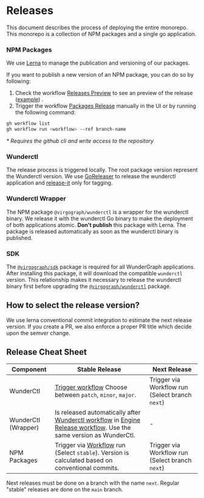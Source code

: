 # Releases

This document describes the process of deploying the entire monorepo.
This monorepo is a collection of NPM packages and a single go application.

### NPM Packages

We use [Lerna](https://github.com/lerna/lerna) to manage the publication and versioning of our packages.

If you want to publish a new version of an NPM package, you can do so by following:

1. Check the
   workflow [Releases Preview](https://github.com/wundergraph/wundergraph/actions/workflows/packages-release-preview.yaml)
   to see an preview of the release ([example](https://github.com/wundergraph/wundergraph/actions/runs/2425016891))
   .
2. Trigger the
   workflow [Packages Release](https://github.com/wundergraph/wundergraph/actions/workflows/packages-release.yaml)
   manually in the UI or by running the following command:

```sh
gh workflow list
gh workflow run <workflow> --ref branch-name
```

_\* Requires the github cli and write access to the repository_

### Wunderctl

The release process is triggered locally. The root package version represent the Wunderctl version. We use [GoReleaser](https://goreleaser.com/) to release the wunderctl application
and [release-it](https://github.com/release-it/release-it) only for tagging.

### Wunderctl Wrapper

The NPM package `@virgograph/wunderctl` is a wrapper for the wunderctl binary. We release it with the wunderctl Go
binary to make the deployment of both applications atomic. **Don't publish** this package with Lerna.
The package is released automatically as soon as the wunderctl binary is published.

### SDK

The [`@virgograph/sdk`](https://github.com/wundergraph/wundergraph/tree/main/packages/sdk) package is required for all
WunderGraph applications. After installing this package, it will download the compatible `wunderctl` version. This
relationship makes it necessary to release the wunderctl binary first before upgrading
the [`@virgograph/wunderctl`](https://github.com/wundergraph/wundergraph/tree/main/packages/wunderctl) package.

## How to select the release version?

We use lerna conventional commit integration to estimate the next release version. If you create a PR, we also enforce a proper PR title which decide upon the semver change.

## Release Cheat Sheet

| Component           | Stable Release                                                                                                                                                                                                                                                                                | Next Release                                    |
| ------------------- | --------------------------------------------------------------------------------------------------------------------------------------------------------------------------------------------------------------------------------------------------------------------------------------------- | ----------------------------------------------- |
| WunderCtl           | [Trigger workflow](https://github.com/wundergraph/wundergraph/actions/workflows/tag-engine-release.yaml) Choose between `patch`, `minor`, `major`.                                                                                                                                            | Trigger via Workflow run (Select branch `next`) |
| WunderCtl (Wrapper) | Is released automatically after [Wunderctl workflow](https://github.com/wundergraph/wundergraph/actions/workflows/tag-engine-release.yaml) in [Engine Release workflow](https://github.com/wundergraph/wundergraph/actions/workflows/engine-release.yaml). Use the same version as WunderCtl. | -                                               |
| NPM Packages        | Trigger via [Workflow](https://github.com/wundergraph/wundergraph/actions/workflows/packages-release.yaml) run (Select `stable`). Version is calculated based on conventional commits.                                                                                                        | Trigger via Workflow run (Select branch `next`) |

Next releases must be done on a branch with the name `next`. Regular "stable" releases are done on the `main` branch.
